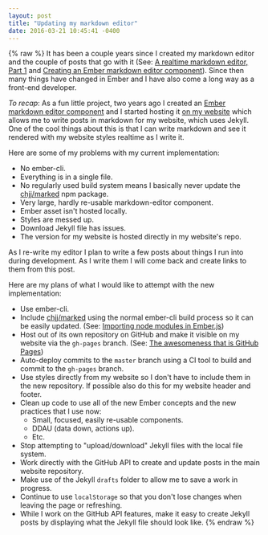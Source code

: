 ```yaml
---
layout: post
title: "Updating my markdown editor"
date: 2016-03-21 10:45:41 -0400
---
```

{% raw %}
It has been a couple years since I created my markdown editor and the couple of posts that go with it (See: [A realtime markdown editor, Part 1](/blog/2013/12/10/a-realtime-markdown-editor-part-1) and [Creating an Ember markdown editor component](/blog/2013/12/13/creating-an-ember-markdown-editor-component)). Since then many things have changed in Ember and I have also come a long way as a front-end developer.

_To recap_: As a fun little project, two years ago I created an [Ember markdown editor component](https://github.com/jimmay5469/EmberMarkdownParser) and I started hosting it [on my website](/markdown-editor) which allows me to write posts in markdown for my website, which uses Jekyll. One of the cool things about this is that I can write markdown and see it rendered with my website styles realtime as I write it.

Here are some of my problems with my current implementation:

- No ember-cli.
- Everything is in a single file.
- No regularly used build system means I basically never update the [chjj/marked](https://github.com/chjj/marked) npm package.
- Very large, hardly re-usable markdown-editor component.
- Ember asset isn't hosted locally.
- Styles are messed up.
- Download Jekyll file has issues.
- The version for my website is hosted directly in my website's repo.

As I re-write my editor I plan to write a few posts about things I run into during development. As I write them I will come back and create links to them from this post.

Here are my plans of what I would like to attempt with the new implementation:

- Use ember-cli.
- Include [chjj/marked](https://github.com/chjj/marked) using the normal ember-cli build process so it can be easily updated. (See: [Importing node modules in Ember.js](/blog/2016/03/22/importing-node-modules-in-ember-js))
- Host out of its own repository on GitHub and make it visible on my website via the `gh-pages` branch. (See: [The awesomeness that is GitHub Pages](/blog/2016/03/23/the-awesomeness-that-is-github-pages))
- Auto-deploy commits to the `master` branch using a CI tool to build and commit to the `gh-pages` branch.
- Use styles directly from my website so I don't have to include them in the new repository. If possible also do this for my website header and footer.
- Clean up code to use all of the new Ember concepts and the new practices that I use now:
  - Small, focused, easily re-usable components.
  - DDAU (data down, actions up).
  - Etc.
- Stop attempting to "upload/download" Jekyll files with the local file system.
- Work directly with the GitHub API to create and update posts in the main website repository.
- Make use of the Jekyll `drafts` folder to allow me to save a work in progress.
- Continue to use `localStorage` so that you don't lose changes when leaving the page or refreshing.
- While I work on the GitHub API features, make it easy to create Jekyll posts by displaying what the Jekyll file should look like.
{% endraw %}
